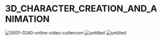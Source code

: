 # 3D_CHARACTER_CREATION_AND_ANIMATION
![0001-0240-online-video-cuttercom](https://user-images.githubusercontent.com/90408697/208676233-4c613cda-8392-4cf3-aee4-0adf9d520f73.gif)
![untitled](https://user-images.githubusercontent.com/90408697/205628018-8313cdd7-304e-41d0-b354-909dc9ba290a.png)
![untitled](https://user-images.githubusercontent.com/90408697/205628133-00a907d4-9ade-4ebe-b62e-d715738d6536.png)


